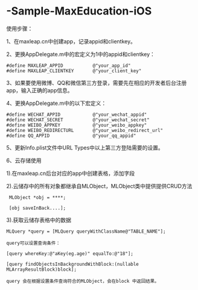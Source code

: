 # -Sample-MaxEducation-iOS

使用步骤：

1、在maxleap.cn中创建app，记录appid和clientkey。

2、更换AppDelegate.m中的宏定义为1中的appid和clientkey：

    #define MAXLEAP_APPID           @"your_app_id"
    #define MAXLEAP_CLIENTKEY       @"your_client_key"

3、如果要使用微博、QQ和微信第三方登录，需要先在相应的开发者后台注册app，输入正确的app信息。

4、更换AppDelegate.m中的以下宏定义：

    #define WECHAT_APPID            @"your_wechat_appid"
    #define WECHAT_SECRET           @"your_wechat_secret"
    #define WEIBO_APPKEY            @"your_weibo_appkey"
    #define WEIBO_REDIRECTURL       @"your_weibo_redirect_url"
    #define QQ_APPID                @"your_qq_appid"

5、更新Info.plist文件中URL Types中以上第三方登陆需要的设置。

6、云存储使用

  1).在maxleap.cn后台对应的app中创建表格，添加字段
  
  2).云储存中的所有对象都继承自MLObject，MLObject类中提供提供CRUD方法
  
     MLObject *obj = ****;
     
     [obj saveInBack....];
     
  3).获取云储存表格中的数据
  
    MLQuery *query = [MLQuery queryWithClassName@"TABLE_NAME"];
    
    query可以设置查询条件：
    
    [query whereKey:@"aKey(eg.age)" equalTo:@"18"];
    
    [query findObjectsInBackgroundWithBlock:(nullable MLArrayResultBlock)block];
    
    query 会在根据设置条件查询符合的MLObject，会在block 中返回结果。
  
